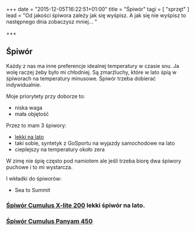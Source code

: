 +++
date = "2015-12-05T16:22:51+01:00"
title = "Śpiwór"
tagi = [ "sprzęt" ]
lead = "Od jakości śpiwora zależy jak się wyśpisz. A jak się nie wyśpisz to następnego dnia zobaczysz mniej... "

+++

## Śpiwór

Każdy z nas ma inne preferencje idealnej temperatury w czasie snu. Ja wolę raczej żeby było mi chłodniej. Są zmarźluchy, które w lato śpią w śpiworach na temperatury minusowe. Śpiwór trzeba dobierać indywidualnie.

Moje priorytety przy doborze to:
* niska waga
* mała objętość

Przez to mam 3 śpiwory:
- [lekki na lato](#x-lite)
- taki sobie, syntetyk z GoSportu na wyjazdy samochodowe na lato
- cieplejszy na temperatury około zera

W zimę nie śpię często pod namiotem ale jeśli trzeba biorę dwa śpiwory puchowe i to mi wystarcza.

I wkładki do śpiworów:
- Sea to Summit

### [Śpiwór Cumulus X-lite 200](http://cumulus.pl/pl/kategorie/spiwory/panyam-450?gid=21&vid=6) <a name="x-lite">lekki śpiwór na lato.</a>


### [Śpiwór Cumulus Panyam 450](http://cumulus.pl/pl/kategorie/spiwory/x-lite-200?gid=24&vid=6)